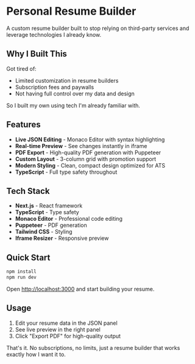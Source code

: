 # Personal Resume Builder

A custom resume builder built to stop relying on third-party services and leverage technologies I already know.

## Why I Built This

Got tired of:
- Limited customization in resume builders
- Subscription fees and paywalls
- Not having full control over my data and design

So I built my own using tech I'm already familiar with.

## Features

- **Live JSON Editing** - Monaco Editor with syntax highlighting
- **Real-time Preview** - See changes instantly in iframe
- **PDF Export** - High-quality PDF generation with Puppeteer
- **Custom Layout** - 3-column grid with promotion support
- **Modern Styling** - Clean, compact design optimized for ATS
- **TypeScript** - Full type safety throughout

## Tech Stack

- **Next.js** - React framework
- **TypeScript** - Type safety
- **Monaco Editor** - Professional code editing
- **Puppeteer** - PDF generation
- **Tailwind CSS** - Styling
- **Iframe Resizer** - Responsive preview

## Quick Start

```bash
npm install
npm run dev
```

Open [http://localhost:3000](http://localhost:3000) and start building your resume.

## Usage

1. Edit your resume data in the JSON panel
2. See live preview in the right panel
3. Click "Export PDF" for high-quality output

That's it. No subscriptions, no limits, just a resume builder that works exactly how I want it to.
